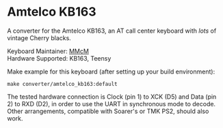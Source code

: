 # Amtelco KB163

A converter for the Amtelco KB163, an AT call center keyboard with _lots_ of vintage Cherry blacks.

Keyboard Maintainer: [MMcM](https://github.com/MMcM)  
Hardware Supported: KB163, Teensy  

Make example for this keyboard (after setting up your build environment):

    make converter/amtelco_kb163:default

The tested hardware connection is Clock (pin 1) to XCK (D5) and Data (pin 2) to RXD (D2), in order to use the UART in synchronous mode to decode. Other arrangements, compatible with Soarer's or TMK PS2, should also work.
